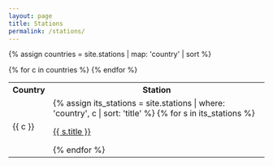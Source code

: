 ```yaml
---
layout: page
title: Stations
permalink: /stations/
---
```


{% assign countries = site.stations | map: 'country' | sort %}
<table>
<tr>
    <th>Country</th>
    <th>Station</th>
</tr>
{% for c in countries %}
    <tr>
    <td><p>{{ c }}</p></td>
    <td>
    {% assign its_stations = site.stations | where: 'country', c | sort: 'title' %}
    {% for s in its_stations %}
    <p><a href="{{ s.url }}">{{ s.title }}</a></p>
    {% endfor %}
    </td>
    </tr>
{% endfor %}
</table>
